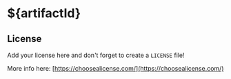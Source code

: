 # ${artifactId}

## License
Add your license here and don't forget to create a `LICENSE` file!

More info here: [https://choosealicense.com/](https://choosealicense.com/)
